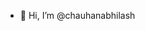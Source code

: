 - 👋 Hi, I’m @chauhanabhilash


<!---
chauhanabhilash/chauhanabhilash is a ✨ special ✨ repository because its `README.md` (this file) appears on your GitHub profile.
You can click the Preview link to take a look at your changes.
--->
